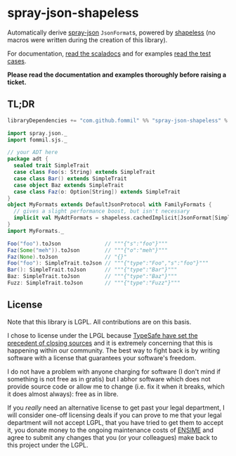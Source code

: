 # spray-json-shapeless

Automatically derive [spray-json](https://github.com/spray/spray-json) `JsonFormat`s, powered by [shapeless](https://github.com/milessabin/shapeless) (no macros were written during the creation of this library).

For documentation, [read the scaladocs](src/main/scala/fommil/sjs/FamilyFormats.scala) and for examples [read the test cases](src/test/scala/fommil/sjs/FamilyFormatsSpec.scala).

**Please read the documentation and examples thoroughly before raising a ticket.**

## TL;DR

```scala
libraryDependencies += "com.github.fommil" %% "spray-json-shapeless" % "1.0.0-SNAPSHOT"
```

```scala
import spray.json._
import fommil.sjs._

// your ADT here
package adt {
  sealed trait SimpleTrait
  case class Foo(s: String) extends SimpleTrait
  case class Bar() extends SimpleTrait
  case object Baz extends SimpleTrait
  case class Faz(o: Option[String]) extends SimpleTrait
}
object MyFormats extends DefaultJsonProtocol with FamilyFormats {
  // gives a slight performance boost, but isn't necessary
  implicit val MyAdtFormats = shapeless.cachedImplicit[JsonFormat[SimpleTrait]]
}
import MyFormats._

Foo("foo").toJson              // """{"s":"foo"}"""
Faz(Some("meh")).toJson        // """{"o":"meh"}"""
Faz(None).toJson               // "{}"
Foo("foo"): SimpleTrait.toJson // """{"type":"Foo","s":"foo"}"""
Bar(): SimpleTrait.toJson      // """{"type":"Bar"}"""
Baz: SimpleTrait.toJson        // """{"type":"Baz"}"""
Fuzz: SimpleTrait.toJson       // """{"type":"Fuzz"}"""
```

## License

Note that this library is LGPL. All contributions are on this basis.

I chose to license under the LPGL because
[TypeSafe have set the precedent of closing sources](https://github.com/smootoo/freeslick#history)
and it is extremely concerning that this is happening within our
community. The best way to fight back is by writing software with a
license that guarantees your software's freedom.

I do not have a problem with anyone charging for software (I don't
mind if something is not free as in gratis) but I abhor software which
does not provide source code or allow me to change (i.e. fix it when
it breaks, which it does almost always): free as in libre.

If you *really* need an alternative license to get past your legal
department, I will consider one-off licensing deals if you can prove
to me that your legal department will not accept LGPL, that you have
tried to get them to accept it, you donate money to the ongoing
maintenance costs of [ENSIME](https://github.com/ensime) and agree to
submit any changes that you (or your colleagues) make back to this
project under the LGPL.
